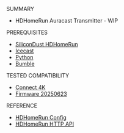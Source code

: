 SUMMARY

* HDHomeRun Auracast Transmitter - WIP

PREREQUISITES

* [SiliconDust HDHomeRun](https://www.silicondust.com/hdhomerun/)
* [Icecast](https://icecast.org)
* [Python](https://www.python.org)
* [Bumble](https://google.github.io/bumble/apps_and_tools/auracast.html) 

TESTED COMPATIBILITY
* [Connect 4K](https://info.hdhomerun.com/info/connect#connect_4k)
* [Firmware 20250623](https://www.silicondust.com/support/downloads/)

REFERENCE
* [HDHomeRun Config](https://info.hdhomerun.com/info/hdhomerun_config)
* [HDHomeRun HTTP API](https://info.hdhomerun.com/info/http_api)

